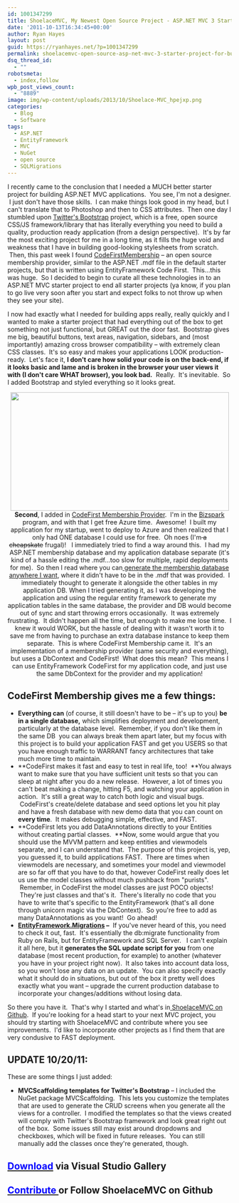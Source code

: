```yaml
---
id: 1001347299
title: ShoelaceMVC, My Newest Open Source Project - ASP.NET MVC 3 Starter Project for Building Fast AND Production Quality Webapps.
date: '2011-10-13T16:34:45+00:00'
author: Ryan Hayes
layout: post
guid: https://ryanhayes.net/?p=1001347299
permalink: shoelacemvc-open-source-asp-net-mvc-3-starter-project-for-build
dsq_thread_id:
  - ""
robotsmeta:
  - index,follow
wpb_post_views_count:
  - "8889"
image: img/wp-content/uploads/2013/10/Shoelace-MVC_hpejxp.png
categories:
  - Blog
  - Software
tags:
  - ASP.NET
  - EntityFramework
  - MVC
  - NuGet
  - open source
  - SQLMigrations
---
```

I recently came to the conclusion that I needed a MUCH better starter project for building ASP.NET MVC applications.  You see, I'm not a designer.  I just don't have those skills.  I can make things look good in my head, but I can't translate that to Photoshop and then to CSS attributes.  Then one day I stumbled upon [Twitter's Bootstrap](https://twitter.github.com/bootstrap/) project, which is a free, open source CSS/JS framework/library that has literally everything you need to build a quality, production ready application (from a design perspective).  It's by far the most exciting project for me in a long time, as it fills the huge void and weakness that I have in building good-looking stylesheets from scratch.  Then, this past week I found [CodeFirstMembership](https://codefirstmembership.codeplex.com/) &#8211; an open source membership provider, similar to the ASP.NET .mdf file in the default starter projects, but that is written using EntityFramework Code First.  This&#8230;this was huge.  So I decided to begin to curate all these technologies in to an ASP.NET MVC starter project to end all starter projects (ya know, if you plan to go live very soon after you start and expect folks to not throw up when they see your site).

<!--more-->

I now had exactly what I needed for building apps really, really quickly and I wanted to make a starter project that had everything out of the box to get something not just functional, but GREAT out the door fast.  Bootstrap gives me big, beautiful buttons, text areas, navigation, sidebars, and (most importantly) amazing cross browser compatibility &#8211; with extremely clean CSS classes.  It's so easy and makes your applications LOOK production-ready.  Let's face it, **I don't care how solid your code is on the back-end, if it looks basic and lame and is broken in the browser your user views it with (I don't care WHAT browser), you look bad.**  Really.  It's inevitable.  So I added Bootstrap and styled everything so it looks great.

<p style="text-align: center;">
  <a href="https://beta.ryanhayes.netimg/wp-content/uploads/2011/10/Shoelace-MVC.png"><img class="size-large wp-image-1001347301 aligncenter" title="Shoelace-MVC" src="https://res.cloudinary.com/ryanhayes-net/image/upload/h_1024,w_1889/v1382116582/Shoelace-MVC_hpejxp.png" alt="" width="491" height="266" /></a><strong>Second</strong>, I added in <a href="https://codefirstmembership.codeplex.com/">CodeFirst Membership Provider</a>.  I'm in the <a href="https://www.microsoft.com/bizspark/Default.aspx">Bizspark </a>program, and with that I get free Azure time.  Awesome!  I built my application for my startup, went to deploy to Azure and then realized that I only had ONE database I could use for free.  Oh noes (I'm<del> a cheapskate</del> frugal)!   I immediately tried to find a way around this.  I had my ASP.NET membership database and my application database separate (it's kind of a hassle editing the .mdf&#8230;too slow for multiple, rapid deployments for me).  So then I read where you can<a href="https://weblogs.asp.net/sukumarraju/archive/2009/10/02/installing-asp-net-membership-services-database-in-sql-server-expreess.aspx"> generate the membership database anywhere I want</a>, where it didn't have to be in the .mdf that was provided.  I immediately thought to generate it alongside the other tables in my application DB. When I tried generating it, as I was developing the application and using the regular entity framework to generate my application tables in the same database, the provider and DB would become out of sync and start throwing errors occasionally.  It was extremely frustrating.  It didn't happen all the time, but enough to make me lose time.  I knew it would WORK, but the hassle of dealing with it wasn't worth it to save me from having to purchase an extra database instance to keep them separate.  This is where CodeFirst Membership came it.  It's an implementation of a membership provider (same security and everything), but uses a DbContext and CodeFirst!  What does this mean?  This means I can use EntityFramework CodeFirst for my application code, and just use the same DbContext for the provider and my application!
</p>

## CodeFirst Membership gives me a few things:

  * **Everything can** (of course, it still doesn't have to be &#8211; it's up to you) **be in a single database,** which simplifies deployment and development, particularly at the database level.  Remember, if you don't like them in the same DB  you can always break them apart later, but my focus with this project is to build your application FAST and get you USERS so that you have enough traffic to WARRANT fancy architectures that take much more time to maintain.
  * **CodeFirst makes it fast and easy to test in real life, too!  **You always want to make sure that you have sufficient unit tests so that you can sleep at night after you do a new release.  However, a lot of times you can't beat making a change, hitting F5, and watching your application in action.  It's still a great way to catch both logic and visual bugs.  CodeFirst's create/delete database and seed options let you hit play and have a fresh database with new demo data that you can count on **every time**.  It makes debugging simple, effective, and FAST.
  * **CodeFirst lets you add DataAnnotations directly to your Entities without creating partial classes.  **Now, some would argue that you should use the MVVM pattern and keep entities and viewmodels separate, and I can understand that.  The purpose of this project is, yep, you guessed it, to build applications FAST.  There are times when viewmodels are necessary, and sometimes your model and viewmodel are so far off that you have to do that, however CodeFirst really does let us use the model classes without much pushback from "purists".  Remember, in CodeFirst the model classes are just POCO objects!  They're just classes and that's it.  There's literally no code that you have to write that's specific to the EntityFramework (that's all done through unicorn magic via the DbContext).  So you're free to add as many DataAnnotations as you want!  Go ahead!
  * **[EntityFramework.Migrations](https://nuget.org/list/packages/entityframework.migrations) &#8211;**  If you've never heard of this, you need to check it out, fast.  It's essentially the db:migrate functionality from Ruby on Rails, but for EntityFramework and SQL Server.   I can't explain it all here, but it **generates the SQL update script for you** from one database (most recent production, for example) to another (whatever you have in your project right now).  It also takes into account data loss, so you won't lose any data on an update.  You can also specify exactly what it should do in situations, but out of the box it pretty well does exactly what you want &#8211; upgrade the current production database to incorporate your changes/additions without losing data.

<div>
  So there you have it.  That's why I started and what's in<a href="https://github.com/RyannosaurusRex/Shoelace-MVC"> ShoelaceMVC on Github</a>.  If you're looking for a head start to your next MVC project, you should try starting with ShoelaceMVC and contribute where you see improvements.  I'd like to incorporate other projects as I find them that are very condusive to FAST deployment.
</div>

## **UPDATE 10/20/11:**

These are some things I just added:

  * **MVCScaffolding templates for Twitter's Bootstrap** &#8211; I included the NuGet package MVCScaffolding.  This lets you customize the templates that are used to generate the CRUD screens when you generate all the views for a controller.  I modified the templates so that the views created will comply with Twitter's Bootstrap framework and look great right out of the box.  Some issues still may exist around dropdowns and checkboxes, which will be fixed in future releases.  You can still manually add the classes once they're generated, though.

## <span style="color: #0000ff;"><a href="https://visualstudiogallery.msdn.microsoft.com/f94ba670-d5db-4b91-9a8f-6c53023c2c18"><span style="color: #0000ff;">Download</span></a> </span>via Visual Studio Gallery

## <span style="color: #0000ff;"><a href="https://github.com/RyannosaurusRex/Shoelace-MVC"><span style="color: #0000ff;">Contribute </span></a></span>or Follow ShoelaceMVC on Github
